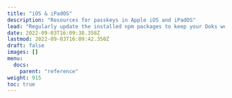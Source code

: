 ```yaml
---
title: "iOS & iPadOS"
description: "Resources for passkeys in Apple iOS and iPadOS"
lead: "Regularly update the installed npm packages to keep your Doks website stable, usable, and secure."
date: 2022-09-03T16:09:38.358Z
lastmod: 2022-09-03T16:09:42.350Z
draft: false
images: []
menu:
  docs:
    parent: "reference"
weight: 915
toc: true
---
```

